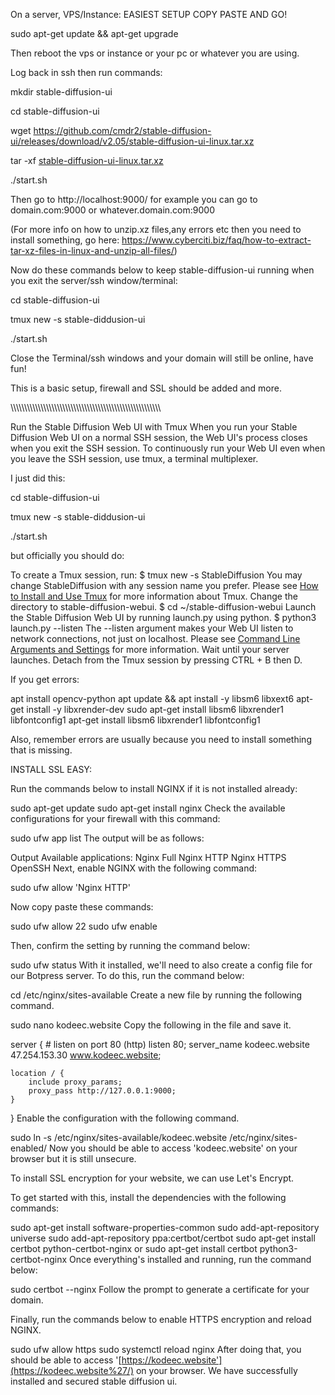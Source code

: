 On a server, VPS/Instance: EASIEST SETUP COPY PASTE AND GO!



sudo apt-get update && apt-get upgrade

Then reboot the vps or instance or your pc or whatever you are using.

Log back in ssh then run commands:



mkdir stable-diffusion-ui

cd stable-diffusion-ui

wget https://github.com/cmdr2/stable-diffusion-ui/releases/download/v2.05/stable-diffusion-ui-linux.tar.xz

tar -xf [stable-diffusion-ui-linux.tar.xz](https://github.com/cmdr2/stable-diffusion-ui/releases/download/v2.05/stable-diffusion-ui-linux.tar.xz)

./start.sh



Then go to http://localhost:9000/ for example you can go to domain.com:9000 or whatever.domain.com:9000



(For more info on how to unzip.xz files,any errors etc then you need to install something, go here: https://www.cyberciti.biz/faq/how-to-extract-tar-xz-files-in-linux-and-unzip-all-files/)



Now do these commands below to keep stable-diffusion-ui running when you exit the server/ssh window/terminal:



 cd stable-diffusion-ui

 tmux new -s stable-diddusion-ui

./start.sh



Close the Terminal/ssh windows and your domain will still be online, have fun!



This is a basic setup, firewall and SSL should be added and more.





\\\\\\\\\\\\\\\\\\\\\\\\\\\\\\\\\\\\\\\\\\\\\\\\\\\\\\\\\\\\\\\\\\\\\\\\\\\\\\\\\\\\\\\\\\\\\\\\\\\\\\\\\\\\\






Run the Stable Diffusion Web UI with Tmux
When you run your Stable Diffusion Web UI on a normal SSH session, the Web UI's process closes when you exit the SSH session. To continuously run your Web UI even when you leave the SSH session, use tmux, a terminal multiplexer.

I just did this:

 cd stable-diffusion-ui

 tmux new -s stable-diddusion-ui

./start.sh



but officially you should do:

To create a Tmux session, run:
$ tmux new -s StableDiffusion
You may change StableDiffusion with any session name you prefer. Please see [How to Install and Use Tmux](https://www.vultr.com/docs/how-to-install-and-use-tmux) for more information about Tmux.
Change the directory to stable-diffusion-webui.
$ cd ~/stable-diffusion-webui
Launch the Stable Diffusion Web UI by running launch.py using python.
$ python3 launch.py --listen
The --listen argument makes your Web UI listen to network connections, not just on localhost. Please see [Command Line Arguments and Settings](https://github.com/AUTOMATIC1111/stable-diffusion-webui/wiki/Command-Line-Arguments-and-Settings) for more information.
Wait until your server launches.
Detach from the Tmux session by pressing CTRL + B then D.


If you get errors:



apt install opencv-python
apt update && apt install -y libsm6 libxext6
apt-get install -y libxrender-dev
sudo apt-get install libsm6 libxrender1 libfontconfig1
apt-get install libsm6 libxrender1 libfontconfig1

Also, remember errors are usually because you need to install something that is missing.



INSTALL SSL EASY:



Run the commands below to install NGINX if it is not installed already:

sudo apt-get update
sudo apt-get install nginx
Check the available configurations for your firewall with this command:

sudo ufw app list
The output will be as follows:

Output
Available applications:
  Nginx Full
  Nginx HTTP
  Nginx HTTPS
  OpenSSH
Next, enable NGINX with the following command:

sudo ufw allow 'Nginx HTTP'

Now copy paste these commands:

sudo ufw allow 22
sudo ufw enable﻿﻿


Then, confirm the setting by running the command below:

sudo ufw status
With it installed, we'll need to also create a config file for our Botpress server. To do this, run the command below:

cd /etc/nginx/sites-available
Create a new file by running the following command.

sudo nano kodeec.website
Copy the following in the file and save it.

server {
    # listen on port 80 (http)
    listen 80;
    server_name kodeec.website 47.254.153.30 www.kodeec.website;

    location / {
        include proxy_params;
        proxy_pass http://127.0.0.1:9000;
    }
}
Enable the configuration with the following command.

sudo ln -s /etc/nginx/sites-available/kodeec.website /etc/nginx/sites-enabled/
Now you should be able to access 'kodeec.website' on your browser but it is still unsecure.

To install SSL encryption for your website, we can use Let's Encrypt.

To get started with this, install the dependencies with the following commands:

sudo apt-get install software-properties-common
sudo add-apt-repository universe
sudo add-apt-repository ppa:certbot/certbot
sudo apt-get install certbot python-certbot-nginx
or
sudo apt-get install certbot python3-certbot-nginx
Once everything's installed and running, run the command below:

sudo certbot --nginx
Follow the prompt to generate a certificate for your domain.



Finally, run the commands below to enable HTTPS encryption and reload NGINX.

sudo ufw allow https
sudo systemctl reload nginx
After doing that, you should be able to access '[https://kodeec.website'](https://kodeec.website%27/) on your browser. We have successfully installed and secured stable diffusion ui.